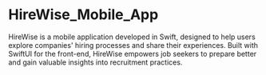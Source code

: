 # HireWise_Mobile_App
 HireWise is a mobile application developed in Swift, designed to help users explore companies' hiring processes and share their experiences. Built with SwiftUI for the front-end, HireWise empowers job seekers to prepare better and gain valuable insights into recruitment practices.
